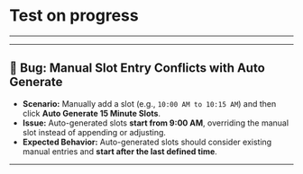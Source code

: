 # Test on progress
<!--
# In all doctor list edit button not working on page 2 of all the listed doctors
|Special case:| # suppose when I manually add a slot like 10 am to 10:15 am and then I click auto generate 15 minutes slot button, it will generate slots from 9 am 

# Suppose I create a doctor with doctor code "abcd" and then I delete that doctor. Aftermath I create another doctor with same doctor code and the system can't create the doctor 
-->


---
<!--
## 🐞 Bug: Edit Button Not Working on Page 2 of All Doctor List

* **Location:** `All Doctor List > Page 2`
* **Issue:** The "Edit" button does not respond or load the edit modal/page for doctors listed on the second page.
* **Expected Behavior:** Clicking "Edit" should allow modifying doctor details regardless of pagination.
-->
---

## 🐞 Bug: Manual Slot Entry Conflicts with Auto Generate

* **Scenario:** Manually add a slot (e.g., `10:00 AM to 10:15 AM`) and then click **Auto Generate 15 Minute Slots**.
* **Issue:** Auto-generated slots **start from 9:00 AM**, overriding the manual slot instead of appending or adjusting.
* **Expected Behavior:** Auto-generated slots should consider existing manual entries and **start after the last defined time**.

---

<!--
## 🐞 Bug: Doctor Code Reuse Issue


* **Scenario:**
  - Create a doctor with code: `"abcd"`
  - Delete this doctor.
  - Try to create another doctor with the same code `"abcd"`
* **Issue:** The system **throws an error or fails silently**, not allowing reuse of the same doctor code.
* **Expected Behavior:** After deletion, the system should **free up the doctor code** for reuse or at least **provide a clear message** that it's reserved.

---
-->
